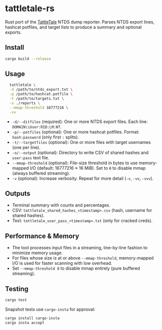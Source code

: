 # tattletale-rs

Rust port of the [TattleTale](https://github.com/coryavra/tattletale) NTDS dump reporter. Parses NTDS export lines, hashcat potfiles, and target lists to produce a summary and optional exports.

## Install

```bash
cargo build --release
```

## Usage

```bash
  tattletale \
  -d /path/to/ntds_export.txt \
  -p /path/to/hashcat.potfile \
  -t /path/to/targets.txt \
  -o ./reports \
  --mmap-threshold 16777216 \
  -vv
```

- `-d/--ditfiles` (required): One or more NTDS export files. Each line: `DOMAIN\\User:RID:LM:NT`.
- `-p/--potfiles` (optional): One or more hashcat potfiles. Format: `hash:password` (only first `:` splits).
- `-t/--targetfiles` (optional): One or more files with target usernames (one per line).
- `-o/--output` (optional): Directory to write CSV of shared hashes and `user:pass` text file.
- `--mmap-threshold` (optional): File-size threshold in bytes to use memory-mapped I/O (default: 16777216 ≈ 16 MiB). Set to `0` to disable mmap (always buffered streaming).
- `-v` (optional): Increase verbosity. Repeat for more detail (`-v`, `-vv`, `-vvv`).

## Outputs

- Terminal summary with counts and percentages.
- CSV: `tattletale_shared_hashes_<timestamp>.csv` (hash, username for shared hashes).
- Text: `tattletale_user_pass_<timestamp>.txt` (only for cracked creds).

## Performance & Memory

- The tool processes input files in a streaming, line-by-line fashion to minimize memory usage.
- For files whose size is at or above `--mmap-threshold`, memory-mapped I/O is used for faster scanning with low overhead.
- Set `--mmap-threshold 0` to disable mmap entirely (pure buffered streaming).

## Testing

```bash
cargo test
```

Snapshot tests use `cargo-insta` for approval:

```bash
cargo install cargo-insta
cargo insta accept
```
